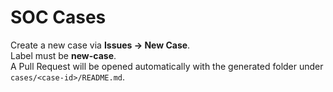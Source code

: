 # SOC Cases

Create a new case via **Issues → New Case**.  
Label must be **new-case**.  
A Pull Request will be opened automatically with the generated folder under `cases/<case-id>/README.md`.
